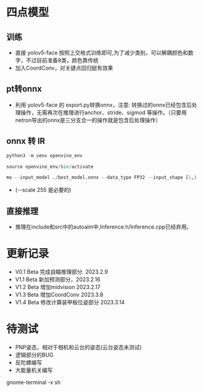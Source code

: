 # 四点模型
## 训练
- 直接 yolov5-face 按照上交格式训练即可,为了减少类别，可以解耦颜色和数字，不过目前准备8类，颜色靠传统
- 加入CoordConv，对关键点回归挺有效果

## pt转onnx
- 利用 yolov5-face 的 export.py转换onnx，注意: 转换过的onnx已经包含后处理操作，无需再次在推理进行anchor、stride、sigmod 等操作。（只要用netron导出的onnx是三分支合一的操作就是包含后处理操作）

## onnx 转 IR

```py
python3 -m venv openvino_env
```
```py
source openvino_env/bin/activate
```
```py
mo --input_model ./best_model.onnx --data_type FP32 --input_shape [1,3,416,416] --output_dir ./output_model --scale 255     
```
- (--scale 255 是必要的)

## 直接推理
- 推理在include和src中的autoaim中,Inference.h/Inference.cpp已经弃用。

# 更新记录
- V0.1 Beta 完成自瞄推理部分. 2023.2.9
- V1.1 Beta 新加预测部分，2023.2.16
- V1.2 Beta 增加midvision 2023.2.17
- V1.3 Beta 增加CoordConv 2023.3.8
- V1.4 Beta 修改计算装甲板位姿部分 2023.3.14
# 待测试
- PNP姿态，相对于相机和云台的姿态(云台姿态未测试)
- 逻辑部分的BUG
- 反陀螺编写
- 大能量机关编写

gnome-terminal -x sh
